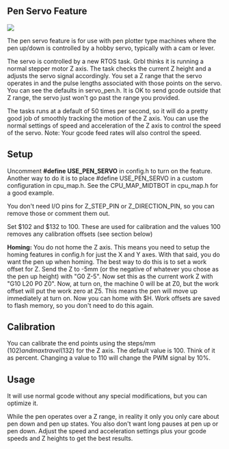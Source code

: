## Pen Servo Feature

![](http://www.buildlog.net/blog/wp-content/uploads/2018/11/pen_ex.png)

The pen servo feature is for use with pen plotter type machines where the pen up/down is controlled by a hobby servo, typically with a cam or lever.

The servo is controlled by a new RTOS task. Grbl thinks it is running a normal stepper motor Z axis. The task checks the current Z height and a adjusts the servo signal accordingly. You set a Z range that the servo operates in and the pulse lengths associated with those points on the servo. You can see the defaults in servo_pen.h. It is OK to send gcode outside that Z range, the servo just won't go past the range you provided.

The tasks runs at a default of 50 times per second, so it will do a pretty good job of smoothly tracking the motion of the Z axis. You can use the normal settings of speed and acceleration of the Z axis to control the speed of the servo. Note: Your gcode feed rates will also control the speed.

## Setup

Uncomment **#define USE_PEN_SERVO** in config.h to turn on the feature. Another way to do it is to place #define USE_PEN_SERVO in a custom configuration in cpu_map.h. See the CPU_MAP_MIDTBOT in cpu_map.h for a good example.

You don't need I/O pins for Z_STEP_PIN or Z_DIRECTION_PIN, so you can remove those or comment them out.

Set $102 and $132 to 100. These are used for calibration and the values 100 removes any calibration offsets (see section below)

**Homing:** You do not home the Z axis. This means you need to setup the homing features in config.h for just the X and Y axes.  With that said, you do want the pen up when homing. The best way to do this is to set a work offset for Z.  Send the Z to -5mm (or the negative of whatever you chose as the pen up height) with "G0 Z-5". Now set this as the current work Z with "G10 L20 P0 Z0". Now, at turn on, the machine 0 will be at Z0, but the work offset will put the work zero at Z5. This means the pen will move up immediately at turn on. Now you can home with $H. Work offsets are saved to flash memory, so you don't need to do this again.

## Calibration

You can calibrate the end points using the steps/mm ($102) and max travel ($132) for the Z axis. The default value is 100. Think of it as percent. Changing a value to 110 will change the PWM signal by 10%. 

## Usage

It will use normal gcode without any special modifications, but you can optimize it.

While the pen operates over a Z range, in reality it only you only care about pen down and pen up states. You also don't want long pauses at pen up or pen down. Adjust the speed and acceleration settings plus your gcode speeds and Z heights to get the best results.







